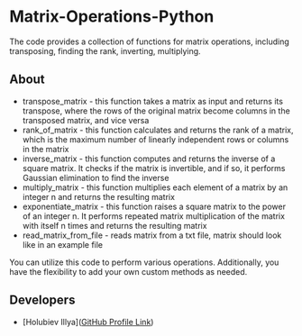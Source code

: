# Matrix-Operations-Python

The code provides a collection of functions for matrix operations, including transposing, finding the rank, inverting, multiplying.

## About

<ul>
  <li>transpose_matrix - this function takes a matrix as input and returns its transpose, where the rows of the original matrix become columns in the transposed matrix, and vice versa</li>
  <li>rank_of_matrix - this function calculates and returns the rank of a matrix, which is the maximum number of linearly independent rows or columns in the matrix</li>
  <li>inverse_matrix - this function computes and returns the inverse of a square matrix. It checks if the matrix is invertible, and if so, it performs Gaussian elimination to find the inverse</li>
  <li>multiply_matrix - this function multiplies each element of a matrix by an integer n and returns the resulting matrix</li>
  <li>exponentiate_matrix - this function raises a square matrix to the power of an integer n. It performs repeated matrix multiplication of the matrix with itself n times and returns the resulting matrix</li>
  <li>read_matrix_from_file - reads matrix from a txt file, matrix should look like in an example file</li>
</ul>
You can utilize this code to perform various operations. Additionally, you have the flexibility to add your own custom methods as needed.

## Developers

- [Holubiev Illya]([GitHub Profile Link](https://github.com/HolubievIllya))

